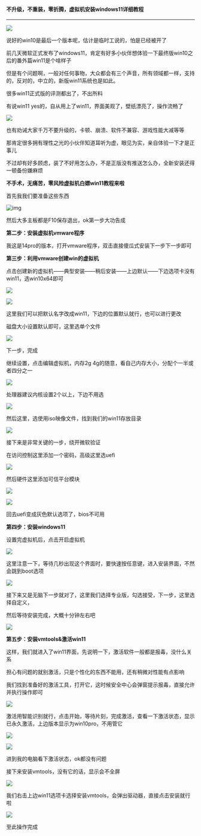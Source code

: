 #### 不升级，不重装，零折腾，虚拟机安装windows11详细教程

---

![](https://nimg.ws.126.net/?url=http%3A%2F%2Fdingyue.ws.126.net%2F2021%2F1016%2F8f7975cej00r12etf001cc000rc00fem.jpg&thumbnail=660x2147483647&quality=80&type=jpg)

说好的win10是最后一个版本呢，估计是临时工说的，怕是已经被开了

前几天微软正式发布了windows11，肯定有好多小伙伴想体验一下最终版win10之后的番外篇win11是个啥样子

但是有个问题啊，一般对任何事物，大众都会有三个声音，所有领域都一样，支持的，反对的，中立的，新版win11系统也是如此。

很多win11正式版的评测都出了，不出所料

有说win11 yes的，自从用上了win11，界面美观了，壁纸漂亮了，操作流畅了

![](https://nimg.ws.126.net/?url=http%3A%2F%2Fdingyue.ws.126.net%2F2021%2F1016%2F32d8ef63j00r12etf001hc000rj00fjm.jpg&thumbnail=660x2147483647&quality=80&type=jpg)

也有劝诫大家千万不要升级的，卡顿、崩溃、软件不兼容、游戏性能大减等等

那肯定很多拥有理性之光的小伙伴知道耳听为虚，眼见为实，亲自体验一下才是正事儿

不过却有好多顾虑，装了不好用怎么办，不是正版没有推送怎么办，全新安装还得一顿备份嫌麻烦

**不手术，无痛苦，零风险虚拟机白嫖win11教程来啦**

首先我我们要准备这些东西

![img](https://nimg.ws.126.net/?url=http%3A%2F%2Fdingyue.ws.126.net%2F2021%2F1016%2F6888e0acj00r12etf0011c000q900f4m.jpg&thumbnail=660x2147483647&quality=80&type=jpg)

然后大多主板都是F10保存退出，ok第一步大功告成

**第二步：安装虚拟机vmware程序**

我这是14pro的版本，打开vmware程序，双击直接傻瓜式安装下一步下一步即可

**第三步：利用vmware创建win的虚拟机**

点击创建新的虚拟机——典型安装——稍后安装——上边默认——下边选项卡没有win11，选win10x64即可

![](https://nimg.ws.126.net/?url=http%3A%2F%2Fdingyue.ws.126.net%2F2021%2F1016%2F7f7cbc65j00r12etf000yc000u000hbm.jpg&thumbnail=660x2147483647&quality=80&type=jpg)

![](https://nimg.ws.126.net/?url=http%3A%2F%2Fdingyue.ws.126.net%2F2021%2F1016%2F42948a48j00r12etf001oc000u000ifm.jpg&thumbnail=660x2147483647&quality=80&type=jpg)

这里我们可以把默认名字改成win11，下边的位置默认就行，也可以进行更改

磁盘大小设置默认即可，这里选单个文件

![](https://nimg.ws.126.net/?url=http%3A%2F%2Fdingyue.ws.126.net%2F2021%2F1016%2F0bf20fa4j00r12etf0022c000u000j7m.jpg&thumbnail=660x2147483647&quality=80&type=jpg)

下一步，完成

继续设置，点击编辑虚拟机，内存2g 4g的随意，看自己内存大小，分配个一半或者四分之一

![](https://nimg.ws.126.net/?url=http%3A%2F%2Fdingyue.ws.126.net%2F2021%2F1016%2F6a8a90daj00r12etf0018c000u000dim.jpg&thumbnail=660x2147483647&quality=80&type=jpg)

处理器建议内核设置2个以上，下边不用选

![](https://nimg.ws.126.net/?url=http%3A%2F%2Fdingyue.ws.126.net%2F2021%2F1016%2F8a97c990j00r12etf0018c000u000e2m.jpg&thumbnail=660x2147483647&quality=80&type=jpg)

然后这里，选使用iso映像文件，找到我们的win11存放目录

![](https://nimg.ws.126.net/?url=http%3A%2F%2Fdingyue.ws.126.net%2F2021%2F1016%2F4fcbb692j00r12etf0018c000rl00ewm.jpg&thumbnail=660x2147483647&quality=80&type=jpg)

接下来是非常关键的一步，绕开微软验证

在访问控制这里添加一个密码，高级这里选uefi

![](https://nimg.ws.126.net/?url=http%3A%2F%2Fdingyue.ws.126.net%2F2021%2F1016%2Fc323052ej00r12etf0024c000u000fim.jpg&thumbnail=660x2147483647&quality=80&type=jpg)

然后硬件这里添加可信平台模块

![](https://nimg.ws.126.net/?url=http%3A%2F%2Fdingyue.ws.126.net%2F2021%2F1016%2F9649767aj00r12etf001ec000u000l3m.jpg&thumbnail=660x2147483647&quality=80&type=jpg)

![](https://nimg.ws.126.net/?url=http%3A%2F%2Fdingyue.ws.126.net%2F2021%2F1016%2F09ecb1dcj00r12etf001gc000u000i1m.jpg&thumbnail=660x2147483647&quality=80&type=jpg)

回去uefi变成灰色默认选项了，bios不可用

**第四步：安装windows11**

设置完虚拟机后，点击开启虚拟机

![](https://nimg.ws.126.net/?url=http%3A%2F%2Fdingyue.ws.126.net%2F2021%2F1016%2F3751f000j00r12etf000yc000pe00fvm.jpg&thumbnail=660x2147483647&quality=80&type=jpg)

这里注意一下，等待几秒出现这个界面时，要快速按任意键，进入安装界面，不然会跳到boot选项

![](https://nimg.ws.126.net/?url=http%3A%2F%2Fdingyue.ws.126.net%2F2021%2F1016%2Ff3541906j00r12etf000yc000u000gjm.jpg&thumbnail=660x2147483647&quality=80&type=jpg)

接下来又是无脑下一步就对了，这里我们选择专业版，勾选接受，下一步，这里选择自定义，

然后等待安装完成，大概十分钟左右吧

![](https://nimg.ws.126.net/?url=http%3A%2F%2Fdingyue.ws.126.net%2F2021%2F1016%2F1c44e2dbj00r12etf0010c000u000iem.jpg&thumbnail=660x2147483647&quality=80&type=jpg)

**第五步：安装vmtools&激活win11**

这样，我们就进入了win11界面，先说明一下，激活软件一般都是报毒，没什么关系

担心有问题的就别激活，只是个性化的东西不能用，还有稍微对性能有点影响

我们找到准备好的激活工具，打开它，这时候安全中心会弹窗提示报毒，直接允许并执行操作即可

![](https://nimg.ws.126.net/?url=http%3A%2F%2Fdingyue.ws.126.net%2F2021%2F1016%2F14a318e7j00r12etf001gc000u000i2m.jpg&thumbnail=660x2147483647&quality=80&type=jpg)

激活用智能识别就行，点击开始，等待片刻，完成激活，查看一下激活状态，显示已永久激活，上边版本显示为win10pro，不用管它

![](https://nimg.ws.126.net/?url=http%3A%2F%2Fdingyue.ws.126.net%2F2021%2F1016%2F610d653ej00r12etf0011c000nh00e7m.jpg&thumbnail=660x2147483647&quality=80&type=jpg)

![](https://nimg.ws.126.net/?url=http%3A%2F%2Fdingyue.ws.126.net%2F2021%2F1016%2Fb4a38d4bj00r12etf0010c000m600ctm.jpg&thumbnail=660x2147483647&quality=80&type=jpg)

进到我的电脑看下激活状态，ok都没有问题

接下来安装vmtools，没有它的话，显示会不全屏

![](https://nimg.ws.126.net/?url=http%3A%2F%2Fdingyue.ws.126.net%2F2021%2F1016%2Fb9e5185fj00r12etf0019c000u000ghm.jpg&thumbnail=660x2147483647&quality=80&type=jpg)

我们右击上边win11选项卡选择安装vmtools，会弹出驱动器，直接点击安装就行啦

![](https://nimg.ws.126.net/?url=http%3A%2F%2Fdingyue.ws.126.net%2F2021%2F1016%2F60fa0cecj00r12etf0014c000o000arm.jpg&thumbnail=660x2147483647&quality=80&type=jpg)

至此操作完成

